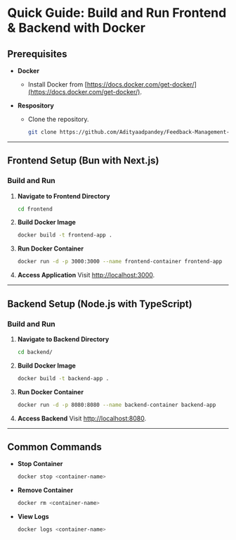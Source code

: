 # Quick Guide: Build and Run Frontend & Backend with Docker


## **Prerequisites**
- **Docker**
  - Install Docker from [https://docs.docker.com/get-docker/](https://docs.docker.com/get-docker/).

- **Respository**
    - Clone the repository.
        ```bash
        git clone https://github.com/Adityaadpandey/Feedback-Management-Sys.git
        ```
---


## **Frontend Setup (Bun with Next.js)**

### **Build and Run**
1. **Navigate to Frontend Directory**
   ```bash
   cd frontend
   ```

2. **Build Docker Image**
   ```bash
   docker build -t frontend-app .
   ```

3. **Run Docker Container**
   ```bash
   docker run -d -p 3000:3000 --name frontend-container frontend-app
   ```

4. **Access Application**
   Visit [http://localhost:3000](http://localhost:3000).

---

## **Backend Setup (Node.js with TypeScript)**

### **Build and Run**
1. **Navigate to Backend Directory**
   ```bash
   cd backend/
   ```

2. **Build Docker Image**
   ```bash
   docker build -t backend-app .
   ```

3. **Run Docker Container**
   ```bash
   docker run -d -p 8080:8080 --name backend-container backend-app
   ```

4. **Access Backend**
   Visit [http://localhost:8080](http://localhost:8080).

---

## **Common Commands**
- **Stop Container**
  ```bash
  docker stop <container-name>
  ```

- **Remove Container**
  ```bash
  docker rm <container-name>
  ```

- **View Logs**
  ```bash
  docker logs <container-name>
  ```
